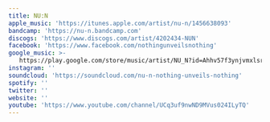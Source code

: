 ```yaml
---
title: NU:N
apple_music: 'https://itunes.apple.com/artist/nu-n/1456638093'
bandcamp: 'https://nu-n.bandcamp.com'
discogs: 'https://www.discogs.com/artist/4202434-NUN'
facebook: 'https://www.facebook.com/nothingunveilsnothing'
google_music: >-
   https://play.google.com/store/music/artist/NU_N?id=Ahhv57f3ynjvmxlsrr5q5fqmdpq
instagram: ''
soundcloud: 'https://soundcloud.com/nu-n-nothing-unveils-nothing'
spotify: ''
twitter: ''
website: ''
youtube: 'https://www.youtube.com/channel/UCq3uf9nwND9MVus024ILyTQ'
---
```

